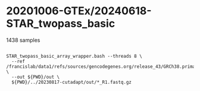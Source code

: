 
#	20201006-GTEx/20240618-STAR_twopass_basic


1438 samples


```

STAR_twopass_basic_array_wrapper.bash --threads 8 \
  --ref /francislab/data1/refs/sources/gencodegenes.org/release_43/GRCh38.primary_assembly.genome \
  --out ${PWD}/out \
  ${PWD}/../20230817-cutadapt/out/*_R1.fastq.gz

```


